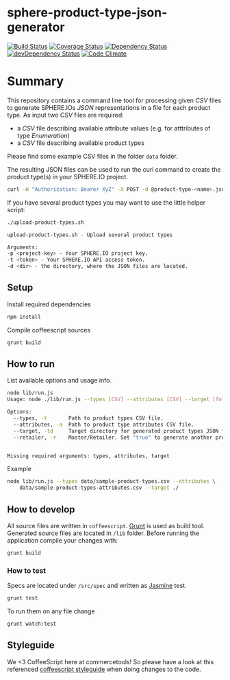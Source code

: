 sphere-product-type-json-generator
=================================

[![Build Status](https://travis-ci.org/sphereio/sphere-product-type-json-generator.png?branch=master)](https://travis-ci.org/sphereio/sphere-product-type-json-generator) [![Coverage Status](https://coveralls.io/repos/sphereio/sphere-product-type-json-generator/badge.png)](https://coveralls.io/r/sphereio/sphere-product-type-json-generator) [![Dependency Status](https://david-dm.org/sphereio/sphere-product-type-json-generator.png?theme=shields.io)](https://david-dm.org/sphereio/sphere-product-type-json-generator) [![devDependency Status](https://david-dm.org/sphereio/sphere-product-type-json-generator/dev-status.png?theme=shields.io)](https://david-dm.org/sphereio/sphere-product-type-json-generator#info=devDependencies) [![Code Climate](https://codeclimate.com/github/sphereio/sphere-product-type-json-generator.png)](https://codeclimate.com/github/sphereio/sphere-product-type-json-generator)

# Summary

This repository contains a command line tool for processing given _CSV_ files to generate SPHERE.IOs _JSON_ representations in a file for each product type.
As input two _CSV_ files are required:
* a _CSV_ file describing available attribute values (e.g. for atttributes of type _Enumeration_)
* a _CSV_ file describing available product types

Please find some example CSV files in the folder `data` folder.

The resulting JSON files can be used to run the curl command to create the product type(s) in your SPHERE.IO project.
```bash
curl -H "Authorization: Bearer XyZ" -X POST -d @product-type-<name>.json https://api.sphere.io/<your-project-key>/product-types
```

If you have several product types you may want to use the little helper script:
```bash
./upload-product-types.sh

upload-product-types.sh - Upload several product types

Arguments:
-p <project-key> - Your SPHERE.IO project key.
-t <token> - Your SPHERE.IO API access token.
-d <dir> - the directory, where the JSON files are located.
```

## Setup

Install required dependencies
```bash
npm install
```
Compile coffeescript sources
```bash
grunt build
```

## How to run

List available options and usage info.
```bash
node lib/run.js
Usage: node ./lib/run.js --types [CSV] --attributes [CSV] --target [folder] --retailer [boolean]

Options:
  --types, -t       Path to product types CSV file.                                                                            [required]
  --attributes, -a  Path to product type attributes CSV file.                                                                  [required]
  --target, -td     Target directory for generated product types JSON files.                                                   [required]
  --retailer, -r    Master/Retailer. Set "true" to generate another product type file, having an extra attribute "masterSKU".  [default: false]


Missing required arguments: types, attributes, target
```

Example
```bash
node lib/run.js --types data/sample-product-types.csv --attributes \
	data/sample-product-types-attributes.csv --target ./
```

## How to develop

All source files are written in `coffeescript`. [Grunt](http://gruntjs.com/) is used as build tool. Generated source files are located in `/lib` folder. Before running the application compile your changes with:
```bash
grunt build
```

### How to test

Specs are located under `/src/spec` and written as [Jasmine](http://pivotal.github.io/jasmine/) test.
```bash
grunt test
```

To run them on any file change
```bash
grunt watch:test
```

## Styleguide
We <3 CoffeeScript here at commercetools! So please have a look at this referenced [coffeescript styleguide](https://github.com/polarmobile/coffeescript-style-guide) when doing changes to the code.

